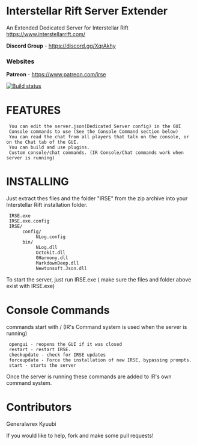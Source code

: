 # Interstellar Rift Server Extender
An Extended Dedicated Server for Interstellar Rift https://www.interstellarrift.com/

**Discord Group** - https://discord.gg/XqrAkhy

### Websites
**Patreon** - https://www.patreon.com/irse


[![Build status](https://ci.appveyor.com/api/projects/status/vemitxcyep1kgvdm?svg=true)](https://ci.appveyor.com/project/generalwrex/interstellarriftserverextender)


# FEATURES
     You can edit the server.json(Dedicated Server config) in the GUI
     Console commands to use (See the Console Command section below)
     You can read the chat from all players that talk on the console, or on the Chat tab of the GUI.
     You can build and use plugins.
     Custom console/chat commands. (IR Console/Chat commands work when server is running)

# INSTALLING

Just extract thes files and the folder "IRSE" from the zip archive into your Interstellar Rift installation folder.

     IRSE.exe
     IRSE.exe.config  
     IRSE/          
          config/
               NLog.config
          bin/
               NLog.dll
               Octokit.dll
               0Harmony.dll
               MarkdownDeep.dll
               Newtonsoft.Json.dll
               

To start the server, just run IRSE.exe ( make sure the files and folder above exist with IRSE.exe)

# Console Commands
commands start with / (IR's Command system is used when the server is running)

     
     opengui - reopens the GUI if it was closed
     restart - restart IRSE.
     checkupdate - check for IRSE updates
     forceupdate - Force the installation of new IRSE, bypassing prompts.
     start - starts the server

Once the server is running these commands are added to IR's own command system.


# Contributors
Generalwrex
Kyuubi

If you would like to help, fork and make some pull requests!
